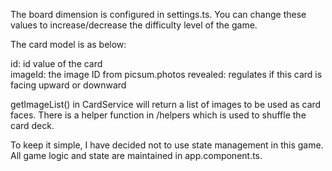 The board dimension is configured in settings.ts. You can change these values to increase/decrease the difficulty level of the game.

The card model is as below:

id: id value of the card   
imageId: the image ID from picsum.photos
revealed: regulates if this card is facing upward or downward

getImageList() in CardService will return a list of images to be used as card faces. There is a helper function in /helpers which is used to shuffle the card deck. 

To keep it simple, I have decided not to use state management in this game. All game logic and state are maintained in app.component.ts. 

